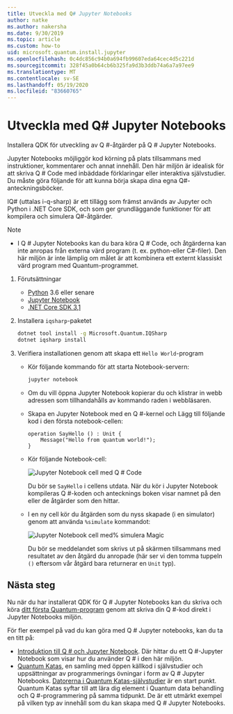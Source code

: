 ```yaml
---
title: Utveckla med Q# Jupyter Notebooks
author: natke
ms.author: nakersha
ms.date: 9/30/2019
ms.topic: article
ms.custom: how-to
uid: microsoft.quantum.install.jupyter
ms.openlocfilehash: 0c4dc856c94b0a694fb99607eda64cec4d5c221d
ms.sourcegitcommit: 328f45a0b64cb6b325fa9d3b3ddb74a6a7a97ee9
ms.translationtype: MT
ms.contentlocale: sv-SE
ms.lasthandoff: 05/19/2020
ms.locfileid: "83660765"
---
```

# <a name="develop-with-q-jupyter-notebooks"></a>Utveckla med Q# Jupyter Notebooks

Installera QDK för utveckling av Q #-åtgärder på Q # Jupyter Notebooks.

Jupyter Notebooks möjliggör kod körning på plats tillsammans med instruktioner, kommentarer och annat innehåll. Den här miljön är idealisk för att skriva Q # Code med inbäddade förklaringar eller interaktiva självstudier. Du måste göra följande för att kunna börja skapa dina egna Q#-anteckningsböcker.

IQ# (uttalas i-q-sharp) är ett tillägg som främst används av Jupyter och Python i .NET Core SDK, och som ger grundläggande funktioner för att kompilera och simulera Q#-åtgärder.

> [!NOTE]
> * I Q # Jupyter Notebooks kan du bara köra Q # Code, och åtgärderna kan inte anropas från externa värd program (t. ex. python-eller C#-filer). Den här miljön är inte lämplig om målet är att kombinera ett externt klassiskt värd program med Quantum-programmet.

1. Förutsättningar

    - [Python](https://www.python.org/downloads/) 3.6 eller senare
    - [Jupyter Notebook](https://jupyter.readthedocs.io/en/latest/install.html)
    - [.NET Core SDK 3,1](https://dotnet.microsoft.com/download/dotnet-core/3.1)

1. Installera `iqsharp`-paketet

    ```bash
    dotnet tool install -g Microsoft.Quantum.IQSharp
    dotnet iqsharp install
    ```

1. Verifiera installationen genom att skapa ett `Hello World`-program

    - Kör följande kommando för att starta Notebook-servern:

        ```bash
        jupyter notebook
        ```

    - Om du vill öppna Jupyter Notebook kopierar du och klistrar in webb adressen som tillhandahålls av kommando raden i webbläsaren.

    - Skapa en Jupyter Notebook med en Q #-kernel och Lägg till följande kod i den första notebook-cellen:

        ```qsharp
        operation SayHello () : Unit {
            Message("Hello from quantum world!");
        }
        ```

    - Kör följande Notebook-cell:

        ![Jupyter Notebook cell med Q # Code](~/media/install-guide-jupyter.png)

        Du bör se `SayHello` i cellens utdata. När du kör i Jupyter Notebook kompileras Q #-koden och antecknings boken visar namnet på den eller de åtgärder som den hittar.


    - I en ny cell kör du åtgärden som du nyss skapade (i en simulator) genom att använda `%simulate` kommandot:

        ![Jupyter Notebook cell med% simulera Magic](~/media/install-guide-jupyter-simulate.png)

        Du bör se meddelandet som skrivs ut på skärmen tillsammans med resultatet av den åtgärd du anropade (här ser vi den tomma tuppeln `()` eftersom vår åtgärd bara returnerar en `Unit` typ).

## <a name="next-steps"></a>Nästa steg

Nu när du har installerat QDK för Q # Jupyter Notebooks kan du skriva och köra [ditt första Quantum-program](xref:microsoft.quantum.quickstarts.qrng) genom att skriva din Q #-kod direkt i Jupyter Notebooks miljön.

För fler exempel på vad du kan göra med Q # Jupyter notebooks, kan du ta en titt på:
- [Introduktion till Q # och Jupyter Notebook](https://docs.microsoft.com/samples/microsoft/quantum/intro-to-qsharp-jupyter/). Där hittar du ett Q #-Jupyter Notebook som visar hur du använder Q # i den här miljön.
- [Quantum Katas](xref:microsoft.quantum.overview.katas), en samling med öppen källkod i självstudier och uppsättningar av programmerings övningar i form av Q # Jupyter Notebooks. [Datorerna i Quantum Katas-självstudier](https://github.com/microsoft/QuantumKatas#tutorial-topics) är en start punkt. Quantum Katas syftar till att lära dig element i Quantum data behandling och Q #-programmering på samma tidpunkt. De är ett utmärkt exempel på vilken typ av innehåll som du kan skapa med Q # Jupyter Notebooks.
